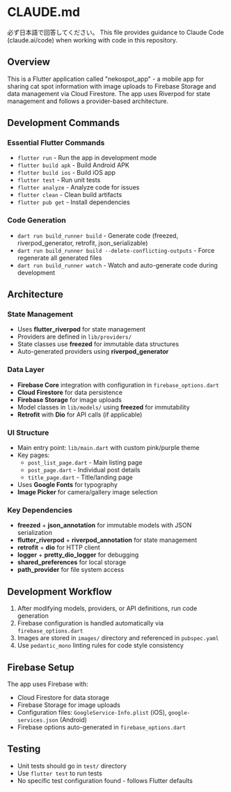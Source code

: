 # CLAUDE.md
必ず日本語で回答してください。
This file provides guidance to Claude Code (claude.ai/code) when working with code in this repository.

## Overview

This is a Flutter application called "nekospot_app" - a mobile app for sharing cat spot information with image uploads to Firebase Storage and data management via Cloud Firestore. The app uses Riverpod for state management and follows a provider-based architecture.

## Development Commands

### Essential Flutter Commands
- `flutter run` - Run the app in development mode
- `flutter build apk` - Build Android APK
- `flutter build ios` - Build iOS app
- `flutter test` - Run unit tests
- `flutter analyze` - Analyze code for issues
- `flutter clean` - Clean build artifacts
- `flutter pub get` - Install dependencies

### Code Generation
- `dart run build_runner build` - Generate code (freezed, riverpod_generator, retrofit, json_serializable)
- `dart run build_runner build --delete-conflicting-outputs` - Force regenerate all generated files
- `dart run build_runner watch` - Watch and auto-generate code during development

## Architecture

### State Management
- Uses **flutter_riverpod** for state management
- Providers are defined in `lib/providers/`
- State classes use **freezed** for immutable data structures
- Auto-generated providers using **riverpod_generator**

### Data Layer
- **Firebase Core** integration with configuration in `firebase_options.dart`
- **Cloud Firestore** for data persistence
- **Firebase Storage** for image uploads
- Model classes in `lib/models/` using **freezed** for immutability
- **Retrofit** with **Dio** for API calls (if applicable)

### UI Structure
- Main entry point: `lib/main.dart` with custom pink/purple theme
- Key pages:
  - `post_list_page.dart` - Main listing page
  - `post_page.dart` - Individual post details
  - `title_page.dart` - Title/landing page
- Uses **Google Fonts** for typography
- **Image Picker** for camera/gallery image selection

### Key Dependencies
- **freezed** + **json_annotation** for immutable models with JSON serialization
- **flutter_riverpod** + **riverpod_annotation** for state management
- **retrofit** + **dio** for HTTP client
- **logger** + **pretty_dio_logger** for debugging
- **shared_preferences** for local storage
- **path_provider** for file system access

## Development Workflow

1. After modifying models, providers, or API definitions, run code generation
2. Firebase configuration is handled automatically via `firebase_options.dart`
3. Images are stored in `images/` directory and referenced in `pubspec.yaml`
4. Use `pedantic_mono` linting rules for code style consistency

## Firebase Setup

The app uses Firebase with:
- Cloud Firestore for data storage
- Firebase Storage for image uploads
- Configuration files: `GoogleService-Info.plist` (iOS), `google-services.json` (Android)
- Firebase options auto-generated in `firebase_options.dart`

## Testing

- Unit tests should go in `test/` directory
- Use `flutter test` to run tests
- No specific test configuration found - follows Flutter defaults